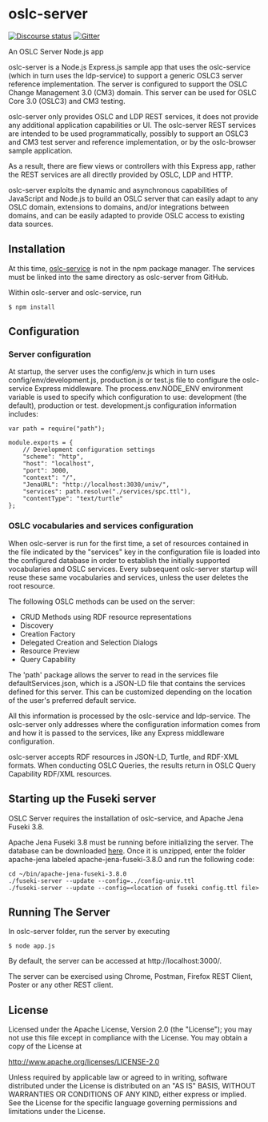 # oslc-server

[![Discourse status](https://img.shields.io/discourse/https/meta.discourse.org/status.svg)](https://forum.open-services.net/)
[![Gitter](https://img.shields.io/gitter/room/nwjs/nw.js.svg)](https://gitter.im/OSLC/chat)

An OSLC Server Node.js app

oslc-server is a Node.js Express.js sample app that uses the oslc-service (which in turn uses the ldp-service) to support a generic OSLC3 server reference implementation. The server is configured to support the OSLC Change Management 3.0 (CM3) domain. This server can be used for OSLC Core 3.0 (OSLC3) and CM3 testing.

oslc-server only provides OSLC and LDP REST services, it does not provide any additional application capabilities or UI. The oslc-server REST services are intended to be used programmatically, possibly to support an OSLC3 and CM3 test server and reference implementation, or by the oslc-browser sample application.

As a result, there are fiew views or controllers with this Express app, rather the REST services are all directly provided by OSLC, LDP and HTTP.

oslc-server exploits the dynamic and asynchronous capabilities of JavaScript and Node.js to build an OSLC server that can easily adapt to any OSLC domain, extensions to domains, and/or integrations between domains, and can be easily adapted to provide OSLC access to existing data sources. 

## Installation

At this time, [oslc-service](https://github.com/OSLC/oslc-service) is not in the npm package manager. The services must be linked into the same directory as oslc-server from GitHub.

Within oslc-server and oslc-service, run 
	
	$ npm install

## Configuration

### Server configuration

At startup, the server uses the config/env.js which in turn uses config/env/development.js, production.js or test.js file to configure the oslc-service Express middleware. The process.env.NODE_ENV environment variable is used to specify which configuration to use: development (the default), production or test. development.js configuration information includes:

	var path = require("path");

	module.exports = {
		// Development configuration settings
		"scheme": "http",
		"host": "localhost",
		"port": 3000,
		"context": "/",
		"JenaURL": "http://localhost:3030/univ/",
		"services": path.resolve("./services/spc.ttl"),
		"contentType": "text/turtle"
	};


### OSLC vocabularies and services configuration

When oslc-server is run for the first time, a set of resources contained in the file indicated by the "services" key in the configuration file is loaded into the configured database in order to establish the initially supported vocabularies and OSLC services. Every subsequent oslc-server startup will reuse these same vocabularies and services, unless the user deletes the root resource.

The following OSLC methods can be used on the server:

- CRUD Methods using RDF resource representations
- Discovery
- Creation Factory 
- Delegated Creation and Selection Dialogs 
- Resource Preview 
- Query Capability


The 'path' package allows the server to read in the services file defaultServices.json, which is a JSON-LD file that contains the services defined for this server. This can be customized depending on the location of the user's preferred default service.

All this information is processed by the oslc-service and ldp-service. The oslc-server only addresses where the configuration information comes from and how it is passed to the services, like any Express middleware configuration.

oslc-server accepts RDF resources in JSON-LD, Turtle, and RDF-XML formats. When conducting OSLC Queries, the results return in OSLC Query Capability RDF/XML resources.


## Starting up the Fuseki server


OSLC Server requires the installation of oslc-service, and Apache Jena Fuseki 3.8.

Apache Jena Fuseki 3.8 must be running before initializing the server. The database can be downloaded [here](https://jena.apache.org/download/#jena-fuseki). Once it is unzipped, enter the folder apache-jena labeled apache-jena-fuseki-3.8.0 and run the following code:

```
cd ~/bin/apache-jena-fuseki-3.8.0
./fuseki-server --update --config=../config-univ.ttl
./fuseki-server --update --config=<location of fuseki config.ttl file>
```

## Running The Server

In oslc-server folder, run the server by executing
	
	$ node app.js

By default, the server can be accessed at http://localhost:3000/.

The server can be exercised using Chrome, Postman, Firefox REST Client, Poster or any other REST client.


## License

Licensed under the Apache License, Version 2.0 (the "License");
you may not use this file except in compliance with the License.
You may obtain a copy of the License at

   http://www.apache.org/licenses/LICENSE-2.0

Unless required by applicable law or agreed to in writing, software
distributed under the License is distributed on an "AS IS" BASIS,
WITHOUT WARRANTIES OR CONDITIONS OF ANY KIND, either express or implied.
See the License for the specific language governing permissions and
limitations under the License.

